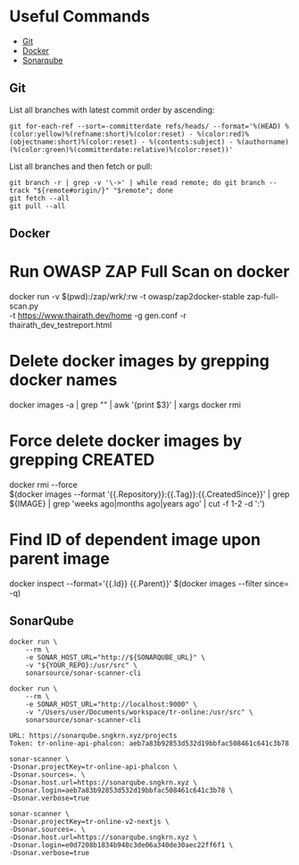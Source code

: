 # Useful Commands

- [Git](#git)
- [Docker](#docker)
- [Sonarqube](#sonarqube)

## Git

List all branches with latest commit order by ascending:

    git for-each-ref --sort=-committerdate refs/heads/ --format='%(HEAD) %(color:yellow)%(refname:short)%(color:reset) - %(color:red)%(objectname:short)%(color:reset) - %(contents:subject) - %(authorname) (%(color:green)%(committerdate:relative)%(color:reset))'

List all branches and then fetch or pull:

    git branch -r | grep -v '\->' | while read remote; do git branch --track "${remote#origin/}" "$remote"; done
    git fetch --all
    git pull --all

## Docker

# Run OWASP ZAP Full Scan on docker
docker run -v $(pwd):/zap/wrk/:rw -t owasp/zap2docker-stable zap-full-scan.py \
    -t https://www.thairath.dev/home -g gen.conf -r thairath_dev_testreport.html

# Delete docker images by grepping docker names
docker images -a | grep "<none>" | awk '{print $3}' | xargs docker rmi

# Force delete docker images by grepping CREATED
docker rmi --force \
    $(docker images --format '{{.Repository}}:{{.Tag}}:{{.CreatedSince}}' | grep ${IMAGE} | grep 'weeks ago\|months ago\|years ago' | cut -f 1-2 -d ':')

# Find ID of dependent image upon parent image
docker inspect --format='{{.Id}} {{.Parent}}' $(docker images --filter since=<imageId> -q)

## SonarQube

    docker run \
        --rm \
        -e SONAR_HOST_URL="http://${SONARQUBE_URL}" \
        -v "${YOUR_REPO}:/usr/src" \
        sonarsource/sonar-scanner-cli

    docker run \
        --rm \
        -e SONAR_HOST_URL="http://localhost:9000" \
        -v "/Users/user/Documents/workspace/tr-online:/usr/src" \
        sonarsource/sonar-scanner-cli

    URL: https://sonarqube.sngkrn.xyz/projects
    Token: tr-online-api-phalcon: aeb7a83b92853d532d19bbfac508461c641c3b78

    sonar-scanner \
    -Dsonar.projectKey=tr-online-api-phalcon \
    -Dsonar.sources=. \
    -Dsonar.host.url=https://sonarqube.sngkrn.xyz \
    -Dsonar.login=aeb7a83b92853d532d19bbfac508461c641c3b78 \
    -Dsonar.verbose=true

    sonar-scanner \
    -Dsonar.projectKey=tr-online-v2-nextjs \
    -Dsonar.sources=. \
    -Dsonar.host.url=https://sonarqube.sngkrn.xyz \
    -Dsonar.login=e0d7208b1834b940c3de06a340de30aec22ff6f1 \
    -Dsonar.verbose=true


